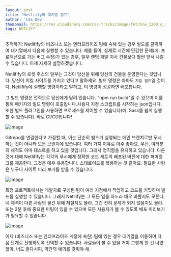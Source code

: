 ```yaml
---
layout: post
title: "Netliify의 대기열 점프"
author: 'CSS Dev'
thumbnail: https://res.cloudinary.com/css-tricks/image/fetch/w_1200,q_auto,f_auto/https://css-tricks.com/wp-content/uploads/2020/08/netlify-queue-jump.png
tags: NETLIFY
---
```



추적하기: Netlifify의 비즈니스 또는 엔터프라이즈 팀에 속해 있는 경우 빌드를 클릭하여 대기열에서 다음에 실행할 수 있습니다. 예를 들어, 실제로 시간에 민감한 문제(예: 프로덕션으로 가는 버그 수정)가 있는 경우, 일부 랜덤 개발 지사 건물보다 훨씬 앞서 나갈 수 있습니다. 이제 자세히 설명하겠습니다.

Netlifify의 로켓 주스의 일부는 그것이 당신을 위해 당신의 건물을 운영한다는 것입니다. 당신이 지킬 사이트를 가지고 있다고 말하세요. 빌드 명령은 아마도 `지킬 빌드`일 것이다. Netlifify에 실행할 명령이라고 말하고, 이 명령이 성공하면 배포합니다.

그 빌드 명령은 전적으로 당신에게 달려 있습니다. "npm run build"일 수 있으며 이를 통해 패키지의 빌드 명령이 호출됩니다.사용자 지정 스크립트를 시작하는 json입니다. 또한 빌드 플러그인을 사용하면 프로세스를 제어할 수 있습니다(예: Sass를 쉽게 실행할 수 있습니다). 바로 CI/CD입니다!

![image](https://i1.wp.com/css-tricks.com/wp-content/uploads/2020/08/Screen-Shot-2020-06-09-at-6.47.36-AM.png?resize=1024%2C597&ssl=1)

Gitrepo를 연결한다고 가정할 때, 이는 단순히 빌드가 실행되는 메인 브랜치로만 푸시하는 것이 아니라 모든 브랜치에 있습니다. 여러 가지 이유로 아주 좋아요. 우선, 여러분의 체격도 아마 테스트를 하고 있을 것입니다. 그래서 정직함을 유지하고 있습니다. 다른 것에 대해 Netlifify는 각각의 푸시에게 정확한 코드 세트의 배포된 버전에 대한 퍼머링크를 제공한다. 그것은 매우 유용합니다. 스테로이드를 복용하는 것 같아요. 필요한 사람은 누구나 사이트 미리 보기를 받을 수 있습니다.

![image](https://i1.wp.com/css-tricks.com/wp-content/uploads/2020/08/CleanShot-2020-08-18-at-07.56.22@2x.png?resize=1024%2C505&ssl=1)

특정 프로젝트에서는 개발자로 구성된 팀이 여러 지점에서 작업하고 코드를 커밋하며 빌드를 실행할 수 있습니다. 그래서 Netliify는 그 모든 일을 하느라 매우 바쁠지도 모른다. 네 체격이 다른 사람의 물건 뒤에 처질지도 몰라. 그건 전혀 문제가 되지 않을지도 몰라. 또는 2분 후에 중요한 미팅이 있을 수 있으며 모든 사용자가 볼 수 있도록 배포 미리보기가 필요할 수 있습니다.

![image](https://i1.wp.com/css-tricks.com/wp-content/uploads/2020/08/monitor-builds-prioritized-build.jpg?resize=1024%2C628&ssl=1)

이제 (비즈니스 또는 엔터프라이즈 계정에 속한) 팀에 있는 경우 대기열을 이동하여 다음 단계로 진행하도록 선택할 수 있습니다. 사람들이 볼 수 있을 거야 그렇게 한 건 너였잖아, 너도 알다시피, 약간의 예의를 갖춰야 해.